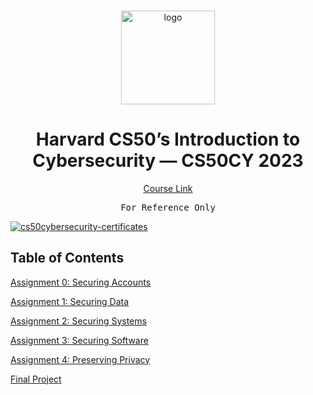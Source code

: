 <br>

<p align="center">
<img src="https://i.imgur.com/Jj740Yd.png" alt="logo" height="150"/>
</p>

<h1 align="center">
Harvard CS50’s Introduction to Cybersecurity — CS50CY 2023
</h1>

<p align="center">
  <a href="https://cs50.harvard.edu/cybersecurity/2023/">Course Link</a>
</p>

<pre align="center">
For Reference Only
</pre>

<a href="https://certificates.cs50.io/70742399-c839-4166-9816-7e3f54563824.png">
  <img src="https://certificates.cs50.io/70742399-c839-4166-9816-7e3f54563824.png" alt="cs50cybersecurity-certificates" />
</a>

## Table of Contents
[Assignment 0: Securing Accounts](/Assignment%200:%20Securing%20Accounts/)

[Assignment 1: Securing Data](/Assignment%201:%20Securing%20Data/)

[Assignment 2: Securing Systems](/Assignment%202:%20Securing%20Systems/)

[Assignment 3: Securing Software](/Assignment%203:%20Securing%20Software/)

[Assignment 4: Preserving Privacy](/Assignment%204:%20Preserving%20Privacy/)

[Final Project](/Final%20Project)